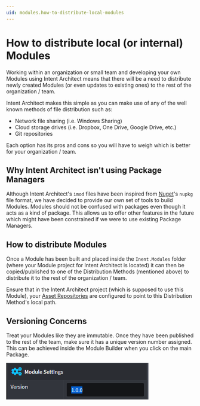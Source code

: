 ```yaml
---
uid: modules.how-to-distribute-local-modules
---
```

# How to distribute local (or internal) Modules

Working within an organization or small team and developing your own Modules using Intent Architect means that there will be a need to distribute newly created Modules (or even updates to existing ones) to the rest of the organization / team.

Intent Architect makes this simple as you can make use of any of the well known methods of file distribution such as:

* Network file sharing (i.e. Windows Sharing)
* Cloud storage drives (i.e. Dropbox, One Drive, Google Drive, etc.)
* Git repositories

Each option has its pros and cons so you will have to weigh which is better for your organization / team.

## Why Intent Architect isn't using Package Managers

Although Intent Architect's `imod` files have been inspired from [Nuget](https://www.nuget.org/)'s `nupkg` file format, we have decided to provide our own set of tools to build Modules. Modules should not be confused with packages even though it acts as a kind of package. This allows us to offer other features in the future which might have been constrained if we were to use existing Package Managers.

## How to distribute Modules

Once a Module has been built and placed inside the `Inent.Modules` folder (where your Module project for Intent Architect is located) it can then be copied/published to one of the Distribution Methods (mentioned above) to distribute it to the rest of the organization / team.

Ensure that in the Intent Architect project (which is supposed to use this Module), your [Asset Repositories](xref:user-interface.how-to-manage-repositories) are configured to point to this Distribution Method's local path.

## Versioning Concerns

Treat your Modules like they are immutable. Once they have been published to the rest of the team, make sure it has a unique version number assigned. This can be achieved inside the Module Builder when you click on the main Package.

![Version Number](images/module-settings-version.png)
